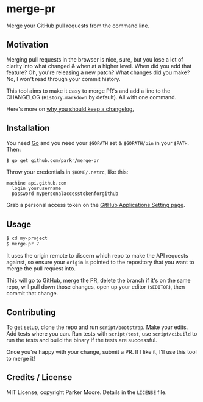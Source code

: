 # merge-pr

Merge your GitHub pull requests from the command line.

## Motivation

Merging pull requests in the browser is nice, sure, but you lose a lot of
clarity into what changed & when at a higher level. When did you add that
feature? Oh, you're releasing a new patch? What changes did you make? No, I
won't read through your commit history.

This tool aims to make it easy to merge PR's and add a line to the
CHANGELOG (`History.markdown` by default). All with one command.

Here's more on [why you should keep a changelog.](http://keepachangelog.com/)

## Installation

You need [Go](https://golang.org) and you need your `$GOPATH` set &
`$GOPATH/bin` in your `$PATH`. Then:

```bash
$ go get github.com/parkr/merge-pr
```

Throw your credentials in `$HOME/.netrc`, like this:

```text
machine api.github.com
  login yourusername
  password mypersonalaccesstokenforgithub
```

Grab a personal access token on the [GitHub Applications Setting
page](https://github.com/settings/applications).

## Usage

```bash
$ cd my-project
$ merge-pr 7
```

It uses the origin remote to discern which repo to make the API requests
against, so ensure your `origin` is pointed to the repository that you
want to merge the pull request into.

This will go to GitHub, merge the PR, delete the branch if it's on the same
repo, will pull down those changes, open up your editor (`$EDITOR`), then
commit that change.

## Contributing

To get setup, clone the repo and run `script/bootstrap`. Make your edits.
Add tests where you can. Run tests with `script/test`, use `script/cibuild`
to run the tests and build the binary if the tests are successful.

Once you're happy with your change, submit a PR. If I like it, I'll use
this tool to merge it!

## Credits / License

MIT License, copyright Parker Moore. Details in the `LICENSE` file.
